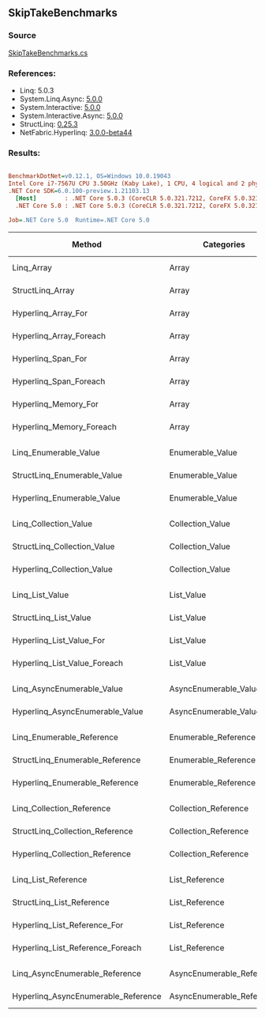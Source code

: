 ﻿## SkipTakeBenchmarks

### Source
[SkipTakeBenchmarks.cs](../NetFabric.Hyperlinq.Benchmarks/Benchmarks/SkipTakeBenchmarks.cs)

### References:
- Linq: 5.0.3
- System.Linq.Async: [5.0.0](https://www.nuget.org/packages/System.Linq.Async/5.0.0)
- System.Interactive: [5.0.0](https://www.nuget.org/packages/System.Interactive/5.0.0)
- System.Interactive.Async: [5.0.0](https://www.nuget.org/packages/System.Interactive.Async/5.0.0)
- StructLinq: [0.25.3](https://www.nuget.org/packages/StructLinq/0.25.3)
- NetFabric.Hyperlinq: [3.0.0-beta44](https://www.nuget.org/packages/NetFabric.Hyperlinq/3.0.0-beta44)

### Results:
``` ini

BenchmarkDotNet=v0.12.1, OS=Windows 10.0.19043
Intel Core i7-7567U CPU 3.50GHz (Kaby Lake), 1 CPU, 4 logical and 2 physical cores
.NET Core SDK=6.0.100-preview.1.21103.13
  [Host]        : .NET Core 5.0.3 (CoreCLR 5.0.321.7212, CoreFX 5.0.321.7212), X64 RyuJIT
  .NET Core 5.0 : .NET Core 5.0.3 (CoreCLR 5.0.321.7212, CoreFX 5.0.321.7212), X64 RyuJIT

Job=.NET Core 5.0  Runtime=.NET Core 5.0  

```
|                              Method |                Categories | Skip | Count |        Mean |     Error |    StdDev | Ratio | RatioSD |  Gen 0 | Gen 1 | Gen 2 | Allocated |
|------------------------------------ |-------------------------- |----- |------ |------------:|----------:|----------:|------:|--------:|-------:|------:|------:|----------:|
|                          Linq_Array |                     Array |  100 |   100 |   849.41 ns |  3.438 ns |  2.870 ns |  1.00 |    0.00 | 0.0458 |     - |     - |      96 B |
|                    StructLinq_Array |                     Array |  100 |   100 |   116.34 ns |  2.178 ns |  3.927 ns |  0.14 |    0.01 |      - |     - |     - |         - |
|                 Hyperlinq_Array_For |                     Array |  100 |   100 |   144.20 ns |  0.462 ns |  0.386 ns |  0.17 |    0.00 |      - |     - |     - |         - |
|             Hyperlinq_Array_Foreach |                     Array |  100 |   100 |   179.67 ns |  0.847 ns |  0.708 ns |  0.21 |    0.00 |      - |     - |     - |         - |
|                  Hyperlinq_Span_For |                     Array |  100 |   100 |    80.75 ns |  0.520 ns |  0.461 ns |  0.10 |    0.00 |      - |     - |     - |         - |
|              Hyperlinq_Span_Foreach |                     Array |  100 |   100 |   172.12 ns |  0.463 ns |  0.361 ns |  0.20 |    0.00 |      - |     - |     - |         - |
|                Hyperlinq_Memory_For |                     Array |  100 |   100 |   226.10 ns |  0.961 ns |  0.852 ns |  0.27 |    0.00 |      - |     - |     - |         - |
|            Hyperlinq_Memory_Foreach |                     Array |  100 |   100 |   176.70 ns |  0.371 ns |  0.329 ns |  0.21 |    0.00 |      - |     - |     - |         - |
|                                     |                           |      |       |             |           |           |       |         |        |       |       |           |
|               Linq_Enumerable_Value |          Enumerable_Value |  100 |   100 | 1,494.65 ns |  3.827 ns |  3.196 ns |  1.00 |    0.00 | 0.0687 |     - |     - |     144 B |
|         StructLinq_Enumerable_Value |          Enumerable_Value |  100 |   100 | 1,022.35 ns | 20.233 ns | 33.244 ns |  0.70 |    0.03 | 0.0153 |     - |     - |      32 B |
|          Hyperlinq_Enumerable_Value |          Enumerable_Value |  100 |   100 |   447.26 ns |  1.050 ns |  0.931 ns |  0.30 |    0.00 |      - |     - |     - |         - |
|                                     |                           |      |       |             |           |           |       |         |        |       |       |           |
|               Linq_Collection_Value |          Collection_Value |  100 |   100 | 1,491.03 ns |  3.881 ns |  3.440 ns |  1.00 |    0.00 | 0.0687 |     - |     - |     144 B |
|         StructLinq_Collection_Value |          Collection_Value |  100 |   100 |   997.75 ns |  3.011 ns |  2.350 ns |  0.67 |    0.00 | 0.0153 |     - |     - |      32 B |
|          Hyperlinq_Collection_Value |          Collection_Value |  100 |   100 |   551.51 ns |  2.405 ns |  2.132 ns |  0.37 |    0.00 |      - |     - |     - |         - |
|                                     |                           |      |       |             |           |           |       |         |        |       |       |           |
|                     Linq_List_Value |                List_Value |  100 |   100 |   795.02 ns |  5.166 ns |  4.314 ns |  1.00 |    0.00 | 0.0458 |     - |     - |      96 B |
|               StructLinq_List_Value |                List_Value |  100 |   100 |   224.83 ns |  0.397 ns |  0.310 ns |  0.28 |    0.00 |      - |     - |     - |         - |
|            Hyperlinq_List_Value_For |                List_Value |  100 |   100 |   245.96 ns |  0.985 ns |  0.921 ns |  0.31 |    0.00 |      - |     - |     - |         - |
|        Hyperlinq_List_Value_Foreach |                List_Value |  100 |   100 |   219.36 ns |  0.923 ns |  0.771 ns |  0.28 |    0.00 |      - |     - |     - |         - |
|                                     |                           |      |       |             |           |           |       |         |        |       |       |           |
|          Linq_AsyncEnumerable_Value |     AsyncEnumerable_Value |  100 |   100 | 9,739.61 ns | 26.639 ns | 23.615 ns |  1.00 |    0.00 | 0.0763 |     - |     - |     184 B |
|     Hyperlinq_AsyncEnumerable_Value |     AsyncEnumerable_Value |  100 |   100 | 5,344.59 ns | 13.071 ns | 11.587 ns |  0.55 |    0.00 |      - |     - |     - |         - |
|                                     |                           |      |       |             |           |           |       |         |        |       |       |           |
|           Linq_Enumerable_Reference |      Enumerable_Reference |  100 |   100 | 1,180.94 ns |  5.532 ns |  4.619 ns |  1.00 |    0.00 | 0.0687 |     - |     - |     144 B |
|     StructLinq_Enumerable_Reference |      Enumerable_Reference |  100 |   100 |   712.26 ns |  2.693 ns |  2.387 ns |  0.60 |    0.00 | 0.0153 |     - |     - |      32 B |
|      Hyperlinq_Enumerable_Reference |      Enumerable_Reference |  100 |   100 |   835.20 ns |  2.755 ns |  2.442 ns |  0.71 |    0.00 | 0.0153 |     - |     - |      32 B |
|                                     |                           |      |       |             |           |           |       |         |        |       |       |           |
|           Linq_Collection_Reference |      Collection_Reference |  100 |   100 | 1,179.76 ns |  4.184 ns |  3.709 ns |  1.00 |    0.00 | 0.0687 |     - |     - |     144 B |
|     StructLinq_Collection_Reference |      Collection_Reference |  100 |   100 |   713.51 ns |  2.994 ns |  2.801 ns |  0.60 |    0.00 | 0.0153 |     - |     - |      32 B |
|      Hyperlinq_Collection_Reference |      Collection_Reference |  100 |   100 |   889.84 ns |  5.805 ns |  5.146 ns |  0.75 |    0.00 | 0.0153 |     - |     - |      32 B |
|                                     |                           |      |       |             |           |           |       |         |        |       |       |           |
|                 Linq_List_Reference |            List_Reference |  100 |   100 |   797.12 ns |  3.318 ns |  2.941 ns |  1.00 |    0.00 | 0.0458 |     - |     - |      96 B |
|           StructLinq_List_Reference |            List_Reference |  100 |   100 |   710.34 ns |  2.152 ns |  1.908 ns |  0.89 |    0.00 | 0.0153 |     - |     - |      32 B |
|        Hyperlinq_List_Reference_For |            List_Reference |  100 |   100 |   265.26 ns |  1.894 ns |  1.679 ns |  0.33 |    0.00 |      - |     - |     - |         - |
|    Hyperlinq_List_Reference_Foreach |            List_Reference |  100 |   100 |   220.22 ns |  1.062 ns |  0.887 ns |  0.28 |    0.00 |      - |     - |     - |         - |
|                                     |                           |      |       |             |           |           |       |         |        |       |       |           |
|      Linq_AsyncEnumerable_Reference | AsyncEnumerable_Reference |  100 |   100 | 9,553.58 ns | 31.181 ns | 27.641 ns |  1.00 |    0.00 | 0.0763 |     - |     - |     184 B |
| Hyperlinq_AsyncEnumerable_Reference | AsyncEnumerable_Reference |  100 |   100 | 6,700.30 ns | 19.039 ns | 16.878 ns |  0.70 |    0.00 | 0.0153 |     - |     - |      40 B |
